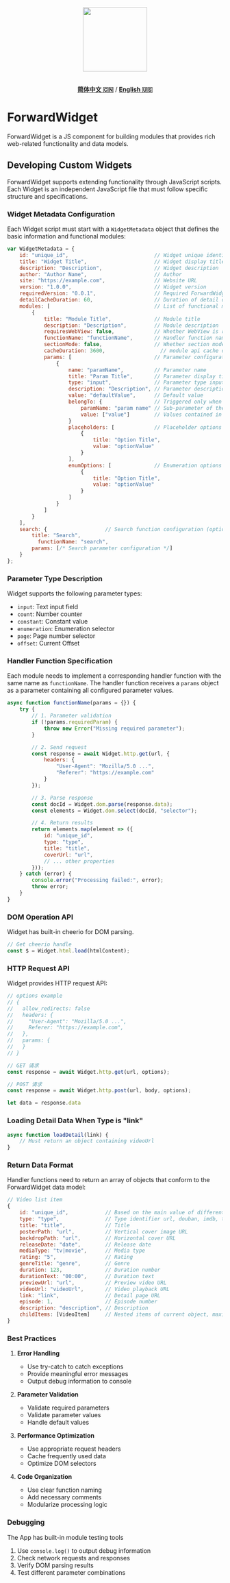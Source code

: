 <p align="center">
  <br>
  <img width="150" src="./icon.png">
  <br>
  <br>
</p>

<div align=center>
    
[**简体中文 🇨🇳**](README.md) / [**English 🇺🇸**](README_EN.md)

</div>

# ForwardWidget

ForwardWidget is a JS component for building modules that provides rich web-related functionality and data models.

## Developing Custom Widgets

ForwardWidget supports extending functionality through JavaScript scripts. Each Widget is an independent JavaScript file that must follow specific structure and specifications.

### Widget Metadata Configuration

Each Widget script must start with a `WidgetMetadata` object that defines the basic information and functional modules:

```javascript
var WidgetMetadata = {
    id: "unique_id",                            // Widget unique identifier
    title: "Widget Title",                      // Widget display title
    description: "Description",                 // Widget description
    author: "Author Name",                      // Author
    site: "https://example.com",                // Website URL
    version: "1.0.0",                           // Widget version
    requiredVersion: "0.0.1",                   // Required ForwardWidget version
    detailCacheDuration: 60,                    // Duration of detail data cache, unit: seconds. default: 60.
    modules: [                                  // List of functional modules
        {
            title: "Module Title",              // Module title
            description: "Description",         // Module description
            requiresWebView: false,             // Whether WebView is required
            functionName: "functionName",       // Handler function name
            sectionMode: false,                 // Whether section mode is supported
            cacheDuration: 3600,                  // module api cache duration, unit: seconds. default: 3600.
            params: [                           // Parameter configuration
                {
                    name: "paramName",          // Parameter name
                    title: "Param Title",       // Parameter display title
                    type: "input",              // Parameter type input | constant | enumeration | count | page | offset
                    description: "Description", // Parameter description
                    value: "defaultValue",      // Default value
                    belongTo: {                 // Triggered only when this condition is met
                        paramName: "param name" // Sub-parameter of the parent parameter
                        value: ["value"]        // Values contained in the parent parameter
                    }
                    placeholders: [             // Placeholder options
                        {
                            title: "Option Title",
                            value: "optionValue"
                        }
                    ],
                    enumOptions: [              // Enumeration options
                        {
                            title: "Option Title",
                            value: "optionValue"
                        }
                    ]
                }
            ]
        }
    ],
    search: {                   // Search function configuration (optional)
        title: "Search",
          functionName: "search",
        params: [/* Search parameter configuration */]
    }
};
```

### Parameter Type Description

Widget supports the following parameter types:

- `input`: Text input field
- `count`: Number counter
- `constant`: Constant value
- `enumeration`: Enumeration selector
- `page`: Page number selector
- `offset`: Current Offset

### Handler Function Specification

Each module needs to implement a corresponding handler function with the same name as `functionName`. The handler function receives a `params` object as a parameter containing all configured parameter values.

```javascript
async function functionName(params = {}) {
    try {
        // 1. Parameter validation
        if (!params.requiredParam) {
            throw new Error("Missing required parameter");
        }

        // 2. Send request
        const response = await Widget.http.get(url, {
            headers: {
                "User-Agent": "Mozilla/5.0 ...",
                "Referer": "https://example.com"
            }
        });

        // 3. Parse response
        const docId = Widget.dom.parse(response.data);
        const elements = Widget.dom.select(docId, "selector");

        // 4. Return results
        return elements.map(element => ({
            id: "unique_id",
            type: "type",
            title: "title",
            coverUrl: "url",
            // ... other properties
        }));
    } catch (error) {
        console.error("Processing failed:", error);
        throw error;
    }
}
```

### DOM Operation API

Widget has built-in cheerio for DOM parsing.

```javascript
// Get cheerio handle
const $ = Widget.html.load(htmlContent);
```

### HTTP Request API

Widget provides HTTP request API:

```javascript
// options example
// {
//   allow_redirects: false
//   headers: {
//     "User-Agent": "Mozilla/5.0 ...",
//     Referer: "https://example.com",
//   },
//   params: {
//   }
// }

// GET 请求
const response = await Widget.http.get(url, options);

// POST 请求
const response = await Widget.http.post(url, body, options);

let data = response.data
```

### Loading Detail Data When Type is "link"

```javascript
async function loadDetail(link) {
    // Must return an object containing videoUrl
}
```

### Return Data Format

Handler functions need to return an array of objects that conform to the ForwardWidget data model:

```javascript
// Video list item
{
    id: "unique_id",            // Based on the main value of different types. When type is url, it's the corresponding url. When type is douban, imdb, or tmdb, id is the corresponding id value. For tmdb id, it needs to be composed of type.id, e.g., tv.123 movie.234.
    type: "type",               // Type identifier url, douban, imdb, tmdb
    title: "title",             // Title
    posterPath: "url",          // Vertical cover image URL
    backdropPath: "url",        // Horizontal cover URL
    releaseDate: "date",        // Release date
    mediaType: "tv|movie",      // Media type
    rating: "5",                // Rating
    genreTitle: "genre",        // Genre
    duration: 123,              // Duration number
    durationText: "00:00",      // Duration text
    previewUrl: "url",          // Preview video URL
    videoUrl: "videoUrl",       // Video playback URL
    link: "link",               // Detail page URL
    episode: 1,                 // Episode number
    description: "description", // Description
    childItems: [VideoItem]     // Nested items of current object, maximum one level
}
```

### Best Practices

1. **Error Handling**
   - Use try-catch to catch exceptions
   - Provide meaningful error messages
   - Output debug information to console

2. **Parameter Validation**
   - Validate required parameters
   - Validate parameter values
   - Handle default values

3. **Performance Optimization**
   - Use appropriate request headers
   - Cache frequently used data
   - Optimize DOM selectors

4. **Code Organization**
   - Use clear function naming
   - Add necessary comments
   - Modularize processing logic

### Debugging

The App has built-in module testing tools

1. Use `console.log()` to output debug information
2. Check network requests and responses
3. Verify DOM parsing results
4. Test different parameter combinations
